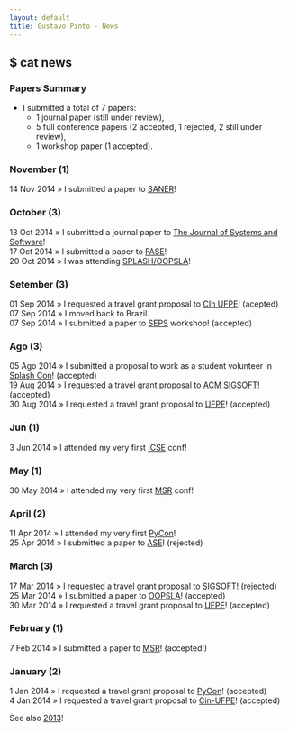 ```yaml
---
layout: default
title: Gustavo Pinto - News
---
```


## $ cat news

### Papers Summary

* I submitted a total of 7 papers:
  * 1 journal paper (still under review),
  * 5 full conference papers (2 accepted, 1 rejected, 2 still under review),
  * 1 workshop paper (1 accepted).

### November (1)

14 Nov 2014 » I submitted a paper to <a href="http://saner.soccerlab.polymtl.ca/">SANER</a>!<br />

### October (3)
13 Oct 2014 » I submitted a journal paper to <a href="http://www.journals.elsevier.com/journal-of-systems-and-software/">The Journal of Systems and Software</a>!<br />
17 Oct 2014 » I submitted a paper to <a href="http://www.etaps.org/index.php/2015/fase">FASE</a>!<br />
20 Oct 2014 » I was attending <a href="http://2014.splashcon.org/">SPLASH/OOPSLA</a>!<br />

### Setember (3)
01 Sep 2014 » I requested a travel grant proposal to <a href="http://www.cin.ufpe.br">CIn UFPE</a>! (acepted)<br />
07 Sep 2014 » I moved back to Brazil.<br />
07 Sep 2014 » I submitted a paper to <a href="http://2014.splashcon.org/track/seps2014">SEPS</a> workshop! (accepted)<br />


### Ago (3)
05 Ago 2014 » I submitted a proposal to work as a student volunteer in <a href="http://2014.splashcon.org/track/splash2014-sv">Splash Con</a>! (accepted)<br />
19 Aug 2014 » I requested a travel grant proposal to <a href="http://www.sigplan.org/PAC.htm">ACM SIGSOFT</a>! (accepted)<br />
30 Aug 2014 » I requested a travel grant proposal to <a href="http://www.ufpe.br">UFPE</a>! (accepted)<br />

### Jun (1)
3 Jun 2014 » I attended my very first <a href="http://icse2014.acm.org">ICSE</a> conf! <br />


### May (1)
30 May 2014 » I attended my very first <a href="http://msrconf.org">MSR</a> conf! <br />

### April (2)
11 Apr 2014 » I attended my very first <a href="http://www.sigsoft.org/CAPS/#grad">PyCon</a>! <br />
25 Apr 2014 » I submitted a paper to <a href="http://ase2014.org">ASE</a>! (rejected) <br />

### March (3)
17 Mar 2014 » I requested a travel grant proposal to <a href="www.sigsoft.org/CAPS/#grad">SIGSOFT</a>! (rejected)<br />
25 Mar 2014 » I submitted a paper to <a href="2014.splashcon.org/track/oopsla2014">OOPSLA</a>! (accepted)<br />
30 Mar 2014 » I requested a travel grant proposal to <a href="http://www.ufpe.br">UFPE</a>! (accepted)<br />


### February (1)
7 Feb 2014 » I submitted a paper to <a href="http://msrconf.org">MSR</a>! (accepted!)<br />


### January (2)
1 Jan 2014 » I requested a travel grant proposal to <a href="https://us.pycon.org/2014/">PyCon</a>! (accepted)<br />
4 Jan 2014 » I requested a travel grant proposal to <a href="http://www.cin.ufpe.br">Cin-UFPE</a>! (accepted)<br />


See also <a href="2013.html">2013</a>!
